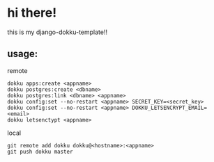 # hi there!

this is my django-dokku-template!!

## usage:
remote
```
dokku apps:create <appname>
dokku postgres:create <dbname>
dokku postgres:link <dbname> <appname>
dokku config:set --no-restart <appname> SECRET_KEY=<secret_key>
dokku config:set --no-restart <appname> DOKKU_LETSENCRYPT_EMAIL=<email>
dokku letsenctypt <appname>
```
local
```
git remote add dokku dokku@<hostname>:<appname>
git push dokku master
```
